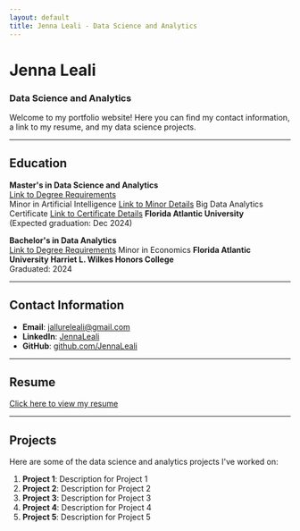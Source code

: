 ```yaml
---
layout: default
title: Jenna Leali - Data Science and Analytics
---
```


# Jenna Leali
### Data Science and Analytics

Welcome to my portfolio website! Here you can find my contact information, a link to my resume, and my data science projects.

---

## Education
**Master's in Data Science and Analytics**  
[Link to Degree Requirements](https://www.fau.edu/engineering/eecs/graduate/ms/data-science-and-analytics/courses/)  
Minor in Artificial Intelligence
[Link to Minor Details](https://www.fau.edu/engineering/eecs/undergraduate/minors/artificial-intelligence/)
Big Data Analytics Certificate
[Link to Certificate Details](https://www.fau.edu/engineering/eecs/graduate/certificates/big-data/)
**Florida Atlantic University**  
(Expected graduation: Dec 2024)

**Bachelor's in Data Analytics**  
[Link to Degree Requirements](https://www.fau.edu/honors/academics/majors/data-analytics/) 
Minor in Economics
**Florida Atlantic University Harriet L. Wilkes Honors College**  
Graduated: 2024

---

## Contact Information
- **Email**: [jallureleali@gmail.com](mailto:jallureleali@gmail.com)
- **LinkedIn**: [JennaLeali](https://www.linkedin.com/in/jennaleali/)
- **GitHub**: [github.com/JennaLeali](https://github.com/JennaLeali)

---

## Resume
[Click here to view my resume](https://raw.githubusercontent.com/JennaLeali/JennaLealiWebsite/main/resume.pdf)

---

## Projects
Here are some of the data science and analytics projects I've worked on:

1. **Project 1**: Description for Project 1
2. **Project 2**: Description for Project 2
3. **Project 3**: Description for Project 3
4. **Project 4**: Description for Project 4
5. **Project 5**: Description for Project 5